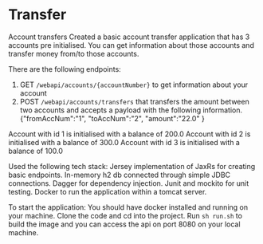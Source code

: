 # Transfer
Account transfers
Created a basic account transfer application that has 3 accounts pre initialised.
You can get information about those accounts and transfer money from/to those accounts.

There are the following endpoints:
1. GET `/webapi/accounts/{accountNumber}` to get information about your account
2. POST `/webapi/accounts/transfers` that transfers the amount between two accounts 
and accepts a payload with the following information.
{"fromAccNum":"1",
	"toAccNum":"2",
	"amount":"22.0"
}

Account with id 1 is initialised with a balance of 200.0
Account with id 2 is initialised with a balance of 300.0
Account with id 3 is initialised with a balance of 100.0

Used the following tech stack:
Jersey implementation of JaxRs for creating basic endpoints.
In-memory h2 db connected through simple JDBC connections.
Dagger for dependency injection.
Junit and mockito for unit testing.
Docker to run the application within a tomcat server.

To start the application:
You should have docker installed and running on your machine.
Clone the code and cd into the project.
Run `sh run.sh` to build the image and you can access the api on port 8080 on your local machine.
